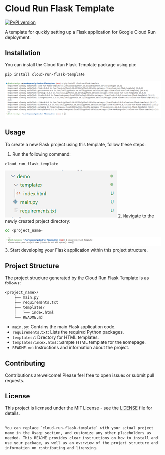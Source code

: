 
# Cloud Run Flask Template

[![PyPI version](https://badge.fury.io/py/cloud-run-flask-template.svg)](https://badge.fury.io/py/cloud-run-flask-template)

A template for quickly setting up a Flask application for Google Cloud Run deployment.

## Installation

You can install the Cloud Run Flask Template package using pip:

```bash
pip install cloud-run-flask-template
```
![Image](1.png)
## Usage

To create a new Flask project using this template, follow these steps:

1. Run the following command:

```bash
cloud_run_flask_template 
```
![Image](2.png)
2. Navigate to the newly created project directory:

```bash
cd <project_name>
```
![Image](3.png)
3. Start developing your Flask application within this project structure.

## Project Structure

The project structure generated by the Cloud Run Flask Template is as follows:

```
<project_name>/
    ├── main.py
    ├── requirements.txt
    ├── templates/
    │   └── index.html
    └── README.md
```

- `main.py`: Contains the main Flask application code.
- `requirements.txt`: Lists the required Python packages.
- `templates/`: Directory for HTML templates.
- `templates/index.html`: Sample HTML template for the homepage.
- `README.md`: Instructions and information about the project.

## Contributing

Contributions are welcome! Please feel free to open issues or submit pull requests.

## License

This project is licensed under the MIT License - see the [LICENSE](LICENSE) file for details.
```

You can replace `cloud-run-flask-template` with your actual project name in the Usage section, and customize any other placeholders as needed. This README provides clear instructions on how to install and use your package, as well as an overview of the project structure and information on contributing and licensing.